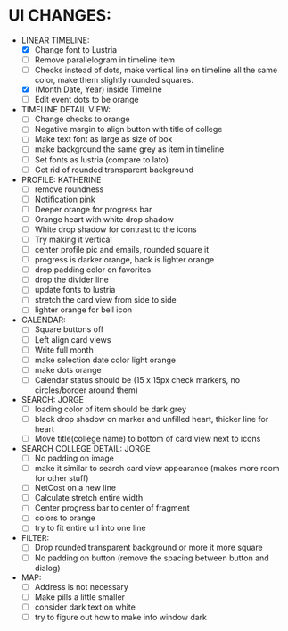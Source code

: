 # UI CHANGES:
- LINEAR TIMELINE: 
  - [X] Change font to Lustria 
  - [ ] Remove parallelogram in timeline item
  - [ ] Checks instead of dots, make vertical line on timeline all the same color, make them slightly rounded squares.
  - [X] (Month Date, Year) inside Timeline
  - [ ] Edit event dots to be orange
- TIMELINE DETAIL VIEW: 
  - [ ] Change checks to orange
  - [ ] Negative margin to align button with title of college
  - [ ] Make text font as large as size of box
  - [ ] make background the same grey as item in timeline
  - [ ] Set fonts as lustria (compare to lato)
  - [ ] Get rid of rounded transparent background
- PROFILE: KATHERINE
  - [ ] remove roundness
  - [ ] Notification pink
  - [ ] Deeper orange for progress bar
  - [ ] Orange heart with white drop shadow
  - [ ] White drop shadow for contrast to the icons
  - [ ] Try making it vertical
  - [ ] center profile pic and emails, rounded square it
  - [ ] progress is darker orange, back is lighter orange
  - [ ] drop padding color on favorites.
  - [ ] drop the divider line
  - [ ] update fonts to lustria
  - [ ] stretch the card view from side to side
  - [ ] lighter orange for bell icon
- CALENDAR: 
  - [ ] Square buttons off
  - [ ] Left align card views
  - [ ] Write full month
  - [ ] make selection date color light orange
  - [ ] make dots orange
  - [ ] Calendar status should be (15 x 15px check markers, no circles/border around them)
- SEARCH: JORGE
  - [ ] loading color of item should be dark grey
  - [ ] black drop shadow on marker and unfilled heart, thicker line for heart
  - [ ] Move title(college name) to bottom of card view next to icons
- SEARCH COLLEGE DETAIL: JORGE
  - [ ] No padding on image
  - [ ] make it similar to search card view appearance (makes more room for other stuff)
  - [ ] NetCost on a new line
  - [ ] Calculate stretch entire width
  - [ ] Center progress bar to center of fragment
  - [ ] colors to orange
  - [ ] try to fit entire url into one line
- FILTER: 
  - [ ] Drop rounded transparent background or more it more square
  - [ ] No padding on button (remove the spacing between button and dialog)
- MAP: 
  - [ ] Address is not necessary
  - [ ] Make pills a little smaller
  - [ ] consider dark text on white
  - [ ] try to figure out how to make info window dark
